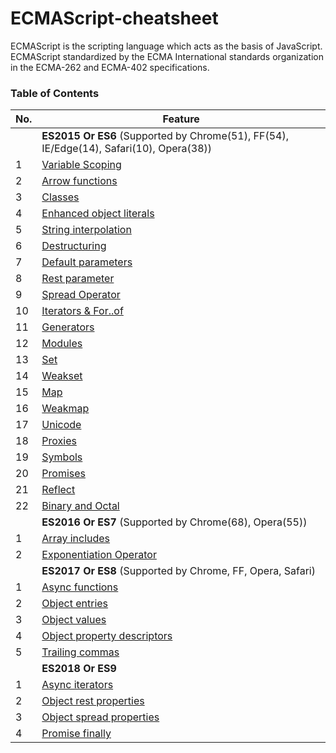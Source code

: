 # ECMAScript-cheatsheet
ECMAScript is the scripting language which acts as the basis of JavaScript. ECMAScript standardized by the ECMA International standards organization in the ECMA-262 and ECMA-402 specifications.


### Table of Contents

| No. | Feature |
| --- | --------- |
|   | **ES2015 Or ES6** (Supported by Chrome(51), FF(54), IE/Edge(14), Safari(10), Opera(38)) |
|1  | [Variable Scoping](#variable-scoping) |
|2  | [Arrow functions](#arrow-functions) |
|3  | [Classes](#classes) |
|4  | [Enhanced object literals](#Enhanced-object-literals) |
|5  | [String interpolation](#string-interpolation) |
|6  | [Destructuring](#destructuring) |
|7  | [Default parameters](#default-parameters) |
|8  | [Rest parameter](#rest-parameter) |
|9  | [Spread Operator](#spread-operator) |
|10 | [Iterators & For..of](#iterators-&-for..of) |
|11 | [Generators](#generators) |
|12 | [Modules](#modules) |
|13 | [Set](#set) |
|14 | [Weakset](#weakset) |
|15 | [Map](#map) |
|16 | [Weakmap](#weakmap) |
|17 | [Unicode](#unicode) |
|18 | [Proxies](#proxies) |
|19 | [Symbols](#symbols) |
|20 | [Promises](#promises) |
|21 | [Reflect](#reflect) |
|22 | [Binary and Octal](#binary-and-octal) |
|   | **ES2016 Or ES7** (Supported by Chrome(68), Opera(55))|
|1  | [Array includes](#array-includes) |
|2  | [Exponentiation Operator](#exponentiation-operator) |
|   | **ES2017 Or ES8** (Supported by Chrome, FF, Opera, Safari)|
|1  | [Async functions](#async-functions) |
|2  | [Object entries](#object-entries) |
|3  | [Object values](#object-values) |
|4  | [Object property descriptors](#object-property-descriptors) |
|5  | [Trailing commas](#trailing-commas) |
|   | **ES2018 Or ES9**|
|1  | [Async iterators](#async-iterators) |
|2  | [Object rest properties](#object-rest-properties) |
|3  | [Object spread properties](#object-spread-properties) |
|4  | [Promise finally](#promise-finally) |



